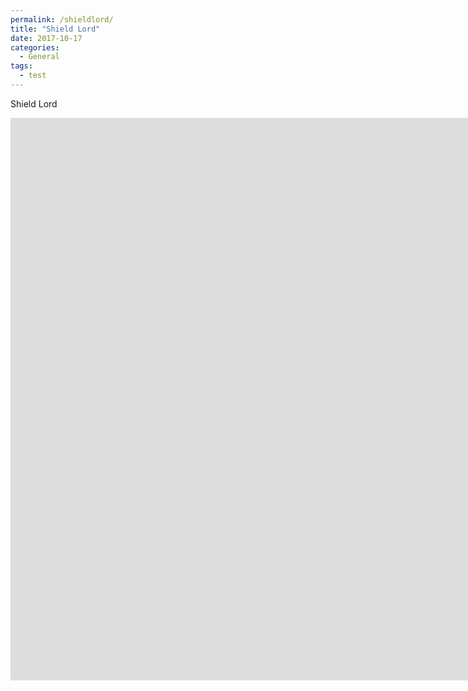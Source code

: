```yaml
---
permalink: /shieldlord/
title: "Shield Lord"
date: 2017-10-17
categories:
  - General
tags:
  - test
---
```

Shield Lord
<iframe src="https://jjrwalker.github.io/assets/unity/shield_lord/index.html" style="border:0px #000000 none;" name="Game name" scrolling="no" frameborder="1" marginheight="0px" marginwidth="0px" height="900px" width="1600px"></iframe>
